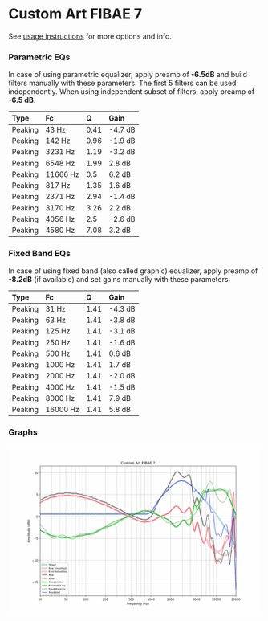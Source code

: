 # Custom Art FIBAE 7
See [usage instructions](https://github.com/jaakkopasanen/AutoEq#usage) for more options and info.

### Parametric EQs
In case of using parametric equalizer, apply preamp of **-6.5dB** and build filters manually
with these parameters. The first 5 filters can be used independently.
When using independent subset of filters, apply preamp of **-6.5 dB**.

| Type    | Fc       |    Q | Gain    |
|:--------|:---------|:-----|:--------|
| Peaking | 43 Hz    | 0.41 | -4.7 dB |
| Peaking | 142 Hz   | 0.96 | -1.9 dB |
| Peaking | 3231 Hz  | 1.19 | -3.2 dB |
| Peaking | 6548 Hz  | 1.99 | 2.8 dB  |
| Peaking | 11666 Hz | 0.5  | 6.2 dB  |
| Peaking | 817 Hz   | 1.35 | 1.6 dB  |
| Peaking | 2371 Hz  | 2.94 | -1.4 dB |
| Peaking | 3170 Hz  | 3.26 | 2.2 dB  |
| Peaking | 4056 Hz  | 2.5  | -2.6 dB |
| Peaking | 4580 Hz  | 7.08 | 3.2 dB  |

### Fixed Band EQs
In case of using fixed band (also called graphic) equalizer, apply preamp of **-8.2dB**
(if available) and set gains manually with these parameters.

| Type    | Fc       |    Q | Gain    |
|:--------|:---------|:-----|:--------|
| Peaking | 31 Hz    | 1.41 | -4.3 dB |
| Peaking | 63 Hz    | 1.41 | -3.8 dB |
| Peaking | 125 Hz   | 1.41 | -3.1 dB |
| Peaking | 250 Hz   | 1.41 | -1.6 dB |
| Peaking | 500 Hz   | 1.41 | 0.6 dB  |
| Peaking | 1000 Hz  | 1.41 | 1.7 dB  |
| Peaking | 2000 Hz  | 1.41 | -2.0 dB |
| Peaking | 4000 Hz  | 1.41 | -1.5 dB |
| Peaking | 8000 Hz  | 1.41 | 7.9 dB  |
| Peaking | 16000 Hz | 1.41 | 5.8 dB  |

### Graphs
![](./Custom%20Art%20FIBAE%207.png)